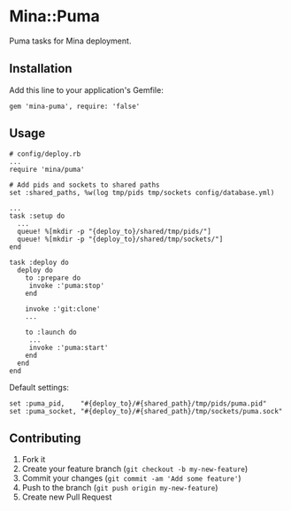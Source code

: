 # Mina::Puma

Puma tasks for Mina deployment.

## Installation

Add this line to your application's Gemfile:

    gem 'mina-puma', require: 'false'

## Usage

    # config/deploy.rb
    ...
    require 'mina/puma'

    # Add pids and sockets to shared paths
    set :shared_paths, %w(log tmp/pids tmp/sockets config/database.yml)

    ...
    task :setup do
      ...
      queue! %[mkdir -p "{deploy_to}/shared/tmp/pids/"]
      queue! %[mkdir -p "{deploy_to}/shared/tmp/sockets/"]
    end

    task :deploy do
      deploy do
        to :prepare do
         invoke :'puma:stop'
        end

        invoke :'git:clone'
        ...

        to :launch do
         ...
         invoke :'puma:start'
        end
      end
    end

Default settings:

    set :puma_pid,    "#{deploy_to}/#{shared_path}/tmp/pids/puma.pid"
    set :puma_socket, "#{deploy_to}/#{shared_path}/tmp/sockets/puma.sock"

## Contributing

1. Fork it
2. Create your feature branch (`git checkout -b my-new-feature`)
3. Commit your changes (`git commit -am 'Add some feature'`)
4. Push to the branch (`git push origin my-new-feature`)
5. Create new Pull Request
